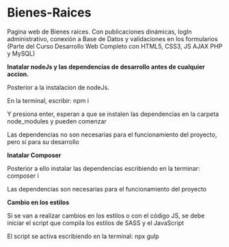 # Bienes-Raices
Pagina web de Bienes raíces. Con publicaciones dinámicas, logIn administrativo, conexión a Base de Datos y validaciones en los formularios  (Parte del Curso Desarrollo Web Completo con HTML5, CSS3, JS AJAX PHP y MySQL)


<b>Inatalar nodeJs y las dependencias de desarrollo antes de cualquier accion.</b>

Posterior a la instalacion de nodeJs.

En la terminal, escribir: npm i

Y presiona enter, esperan a que se instalen las dependencias en la carpeta node_modules y pueden comenzar

Las dependencias no son necesarias para el funcionamiento del proyecto, pero si para su desarrollo

<b>Inatalar Composer</b> 

Posterior a ello instalar las dependencias escribiendo en la terminar: composer i

Las dependencias son necesarias para el funcionamiento del proyecto

<b>Cambio en los estilos</b> 

Si se van a realizar cambios en los estilos o con el código JS, se debe iniciar el script que compila los estilos de SASS y el JavaScript

El script se activa escribiendo en la terminal: npx gulp